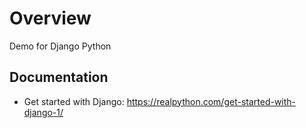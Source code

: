 # Overview
Demo for Django Python

## Documentation
- Get started with Django: https://realpython.com/get-started-with-django-1/